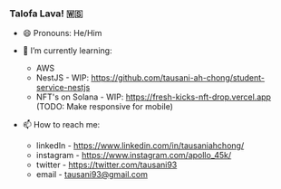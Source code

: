 ### Talofa Lava! 🇼🇸

- 😄 Pronouns: He/Him

- 🌱 I’m currently learning: 

  - AWS
  - NestJS - WIP: https://github.com/tausani-ah-chong/student-service-nestjs
  - NFT's on Solana - WIP: https://fresh-kicks-nft-drop.vercel.app (TODO: Make responsive for mobile)

- 📫 How to reach me: 

  - linkedIn - https://www.linkedin.com/in/tausaniahchong/
  - instagram - https://www.instagram.com/apollo_45k/
  - twitter - https://twitter.com/tausani93
  - email - tausani93@gmail.com


<!--

- 🌱 I’m currently learning ...
- 👯 I’m looking to collaborate on ...
- 🤔 I’m looking for help with ...
- 💬 Ask me about ...
- 📫 How to reach me: ...
- ⚡ Fun fact: ...

-->

